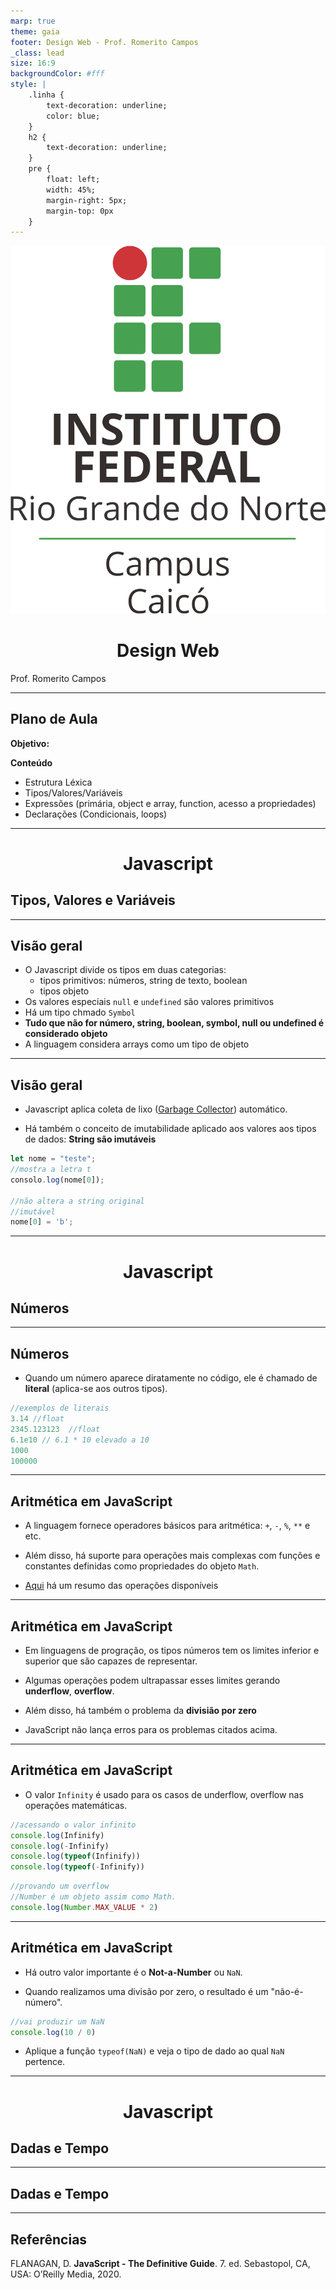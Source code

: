 ```yaml
---
marp: true
theme: gaia
footer: Design Web - Prof. Romerito Campos
_class: lead
size: 16:9
backgroundColor: #fff
style: |
    .linha {
        text-decoration: underline;
        color: blue;
    } 
    h2 {
        text-decoration: underline;
    }    
    pre {
        float: left;
        width: 45%;
        margin-right: 5px;
        margin-top: 0px
    }
---
```


![w:120 h:120](../../../assets/ifrn-vertical.png)
# Design Web
Prof. Romerito Campos

---

##  Plano de Aula

**Objetivo:** 

**Conteúdo**

- Estrutura Léxica
- Tipos/Valores/Variáveis
- Expressões (primária, object e array, function, acesso a propriedades)
- Declarações (Condicionais, loops)

---
<style scoped>
section {
    display: flex;
    flex-direction: column;
    justify-content: center;
    align-items:center;
}

h1 {
    text-align:center;
}
</style>

# Javascript
## Tipos, Valores e Variáveis

---

## Visão geral

- O Javascript divide os tipos em duas categorias:
  - tipos primitivos: números, string de texto, boolean
  - tipos objeto
- Os valores especiais `null` e `undefined` são valores primitivos
- Há um tipo chmado `Symbol`
- **Tudo que não for número, string, boolean, symbol, null ou undefined é considerado objeto**
- A linguagem considera arrays como um tipo de objeto

---

## Visão geral

- Javascript aplica coleta de lixo ([Garbage Collector]([https://](https://en.wikipedia.org/wiki/Garbage_collection_(computer_science)))) automático.

- Há também o conceito de imutabilidade aplicado aos valores aos tipos de dados: **String são imutáveis**

```javascript
let nome = "teste";
//mostra a letra t
consolo.log(nome[0]);

//não altera a string original
//imutável
nome[0] = 'b';
```

---
<style scoped>
section {
    display: flex;
    flex-direction: column;
    justify-content: center;
    align-items:center;
}

h1 {
    text-align:center;
}
</style>

# Javascript
## Números

---
## Números

- Quando um número aparece diratamente no código, ele é chamado de **literal** (aplica-se aos outros tipos).

```javascript
//exemplos de literais
3.14 //float
2345.123123  //float
6.1e10 // 6.1 * 10 elevado a 10
1000
100000
```
---

## Aritmética em JavaScript

- A linguagem fornece operadores básicos para aritmética: `+`, `-`, `%`, `**` e etc.

- Além disso, há suporte para operações mais complexas com funções e constantes definidas como propriedades do objeto `Math`.

- [Aqui]([https://](https://www.w3schools.com/js/js_math.asp)) há um resumo das operações disponíveis

---

## Aritmética em JavaScript

- Em linguagens de progração, os tipos números tem os limites inferior e superior que são capazes de representar.

- Algumas operações podem ultrapassar esses limites gerando **underflow**, **overflow**.

- Além disso, há também o problema da **divisião por zero**

- JavaScript não lança erros para os problemas citados acima. 


---
## Aritmética em JavaScript

- O valor `Infinity` é usado para os casos de underflow, overflow nas operações matemáticas.

```javascript
//acessando o valor infinito
console.log(Infinify)
console.log(-Infinify)
console.log(typeof(Infinify))
console.log(typeof(-Infinify))
```

```javascript
//provando um overflow
//Number é um objeto assim como Math.
console.log(Number.MAX_VALUE * 2)
```
---

## Aritmética em JavaScript
<style>pre{margin-right: 45px}</style>

- Há outro valor importante é o **Not-a-Number** ou `NaN`.

- Quando realizamos uma divisão por zero, o resultado é um "não-é-número".

```javascript
//vai produzir um NaN
console.log(10 / 0) 
```
- Aplique a função `typeof(NaN)` e veja o tipo de dado ao qual `NaN` pertence.

---
<style scoped>
section {
    display: flex;
    flex-direction: column;
    justify-content: center;
    align-items:center;
}

h1 {
    text-align:center;
}
</style>

# Javascript
## Dadas e Tempo

---
## Dadas e Tempo

---

## Referências

FLANAGAN, D. **JavaScript - The Definitive Guide**. 7. ed. Sebastopol, CA, USA: O’Reilly Media, 2020.

